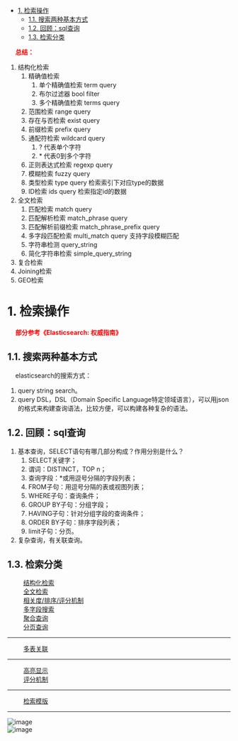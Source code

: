 <!-- TOC -->

- [1. 检索操作](#1-检索操作)
    - [1.1. 搜索两种基本方式](#11-搜索两种基本方式)
    - [1.2. 回顾：sql查询](#12-回顾sql查询)
    - [1.3. 检索分类](#13-检索分类)

<!-- /TOC -->

&emsp; **<font color = "red">总结：</font>**  
1. 结构化检索
	1. 精确值检索
		1. 单个精确值检索 term query
		2. 布尔过滤器 bool filter
		3. 多个精确值检索 terms query
	2. 范围检索 range query
	3. 存在与否检索 exist query
	4. 前缀检索 prefix query
	5. 通配符检索 wildcard query
		1. ? 代表单个字符
		2. \* 代表0到多个字符
	6. 正则表达式检索 regexp query
	7. 模糊检索 fuzzy query
	8. 类型检索 type query 检索索引下对应type的数据
	9. ID检索 ids query 检索指定id的数据
2. 全文检索
	1. 匹配检索 match query
	2. 匹配解析检索 match_phrase query
	3. 匹配解析前缀检索 match_phrase_prefix query
	4. 多字段匹配检索 multi_match query 支持字段模糊匹配
	5. 字符串检测 query_string
	6. 简化字符串检索 simple_query_string
3. 复合检索
4. Joining检索
5. GEO检索


# 1. 检索操作  
<!-- &emsp; &emsp; [基本查询](/docs/ES/basicSearch.md)   -->

<!--
一文全览各种ES查询在Java中的实现 
https://mp.weixin.qq.com/s/5KXpj4lQvxpj7B9Yo4qQEQ

重要  fingerprint filter 插件——Elasticsearch 去重必备利器 
https://www.baidu.com/index.php?tn=monline_3_dg
-->

<!-- 
检索类型如何选型呢？
https://mp.weixin.qq.com/s/Fc5LhiLJIeCtstl9OFeqdQ

-->
<!-- 
ElasticSearch 搜索入门 
https://mp.weixin.qq.com/s/WVInd3kCciTVa1nzOgeEAQ
fuzzy query
https://mp.weixin.qq.com/s/ReiCivwDINsE8S5kwUWb5w
-->
<!-- 
SQL代替DSL
用SQL代替DSL查询ElasticSearch怎样？ 
https://mp.weixin.qq.com/s/CJkS3vu2BjUWfWrciwNVJg
如何用你最熟悉的 SQL 来查询 Elasticsearch 中的数据？ 
https://mp.weixin.qq.com/s/QQh0M85YqI-sHPnYy3pkBg
-->
&emsp; **<font color = "red">部分参考《Elasticsearch: 权威指南》</font>**  
  
## 1.1. 搜索两种基本方式  
<!-- 
ES运行检索两种基本方式
https://www.bblog.vip/article_detail/1559295979215
ES实战九、全文检索-ElasticSearch-进阶-两种查询方式
https://tech.souyunku.com/?p=37521
https://haokan.baidu.com/v?pd=wisenatural&vid=12730932323983835698
-->
&emsp; elasticsearch的搜索方式：  
1. query string search。  
2. query DSL，DSL（Domain Specific Language特定领域语言），可以用json的格式来构建查询语法，比较方便，可以构建各种复杂的语法。   
 

## 1.2. 回顾：sql查询  
1. 基本查询，SELECT语句有哪几部分构成？作用分别是什么？  
    1. SELECT关键字；  
    2. 谓词：DISTINCT，TOP n；  
    3. 查询字段：*或用逗号分隔的字段列表；  
    4. FROM子句：用逗号分隔的表或视图列表；  
    5. WHERE子句：查询条件；  
    6. GROUP BY子句：分组字段；  
    7. HAVING子句：针对分组字段的查询条件；  
    8. ORDER BY子句：排序字段列表；  
    9. limit子句：分页。  
2. 复杂查询，有关联查询。  

## 1.3. 检索分类  
&emsp; &emsp; [结构化检索](/docs/ES/Structured.md)  
&emsp; &emsp; [全文检索](/docs/ES/fullText.md)  
&emsp; &emsp; [相关度/排序/评分机制](/docs/ES/score.md)  
&emsp; &emsp; [多字段搜索](/docs/ES/MultiField.md)  
&emsp; &emsp; [聚合查询](/docs/ES/togetherSearch.md)  
&emsp; &emsp; [分页查询](/docs/ES/limitSearch.md)  

-----

&emsp; &emsp; [多表关联](/docs/ES/multiTable.md)  

-----

&emsp; &emsp; [高亮显示](/docs/ES/highLight.md)  
&emsp; &emsp; [评分机制](/docs/ES/score.md)  

-----

&emsp; &emsp; [检索模版](/docs/ES/searchTemplate.md)  

-----

![image](http://www.wt1814.com/static/view/images/ES/es-83.png)  
![image](http://www.wt1814.com/static/view/images/ES/es-87.png)  


